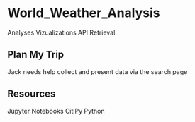 # World_Weather_Analysis
Analyses
Vizualizations
API Retrieval

## Plan My Trip
 Jack needs help collect and present data via the search page
 
## Resources
Jupyter Notebooks
CitiPy
Python
